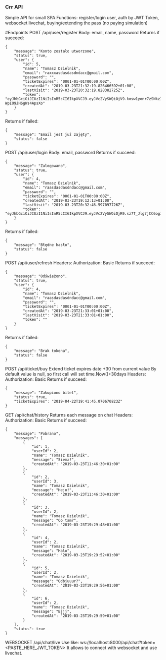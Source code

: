 ### Crr API
Simple API for small SPA
Functions: register/login user, auth by JWT Token, websocket livechat, buying/extending the pass (no paying simulation)

#Endpoints
POST /api/user/register
Body: email, name, password
Returns if succeed: 
```
{
    "message": "Konto zostało utworzone",
    "status": true,
    "user": {
        "id": 5,
        "name": "Tomasz Dzielnik",
        "email": "raxxxasdasdasdndacc@gmail.com",
        "password": "",
        "ticketExpires": "0001-01-01T00:00:00Z",
        "createdAt": "2019-03-23T21:32:19.826466592+01:00",
        "lastVisit": "2019-03-23T20:32:19.828382725Z",
        "token": "eyJhbGciOiJIUzI1NiIsInR5cCI6IkpXVCJ9.eyJVc2VySWQiOjV9.kosw1yonr7zSNkz1xq0OHFT2X-WpIO9JH6gWs4ApsXo"
    }
}
```

Returns if failed:
```
{
    "message": "Email jest już zajęty",
    "status": false
}
```

POST /api/user/login
Body: email, password
Returns if succeed: 
```
{
    "message": "Zalogowano",
    "status": true,
    "user": {
        "id": 4,
        "name": "Tomasz Dzielnik",
        "email": "raasdasdasdndacc@gmail.com",
        "password": "",
        "ticketExpires": "0001-01-01T00:00:00Z",
        "createdAt": "2019-03-23T19:12:13+01:00",
        "lastVisit": "2019-03-23T20:32:46.597097726Z",
        "token": "eyJhbGciOiJIUzI1NiIsInR5cCI6IkpXVCJ9.eyJVc2VySWQiOjR9.sz7T_Jlg7jCC6ogiBHmZMUAVXn6rTkEaA9F3TVEh5u8"
    }
}
```

Returns if failed:
```
{
    "message": "Błędne hasło",
    "status": false
}
```

POST /api/user/refresh
Headers:
    Authorization: Basic <token>
Returns if succeed: 
```
{
    "message": "Odświeżono",
    "status": true,
    "user": {
        "id": 4,
        "name": "Tomasz Dzielnik",
        "email": "raasdasdasdndacc@gmail.com",
        "password": "",
        "ticketExpires": "0001-01-01T00:00:00Z",
        "createdAt": "2019-03-23T21:33:01+01:00",
        "lastVisit": "2019-03-23T21:33:01+01:00",
        "token": ""
    }
}
```

Returns if failed:
```
{
    "message": "Brak tokena",
    "status": false
}
```

POST /api/ticket/buy
Extend ticket expires date +30 from current value
By default value is null, so first call will set time.Now()+30days
Headers:
    Authorization: Basic <token>
Returns if succeed: 
```
{
    "message": "Zakupiono bilet",
    "status": true,
    "ticketExpires": "2019-04-22T19:41:45.070670823Z"
}
```

GET /api/chat/history
Returns each message on chat
Headers:
    Authorization: Basic <token>
Returns if succeed: 
```
{
    "message": "Pobrano",
    "messages": [
        {
            "id": 1,
            "userId": 2,
            "name": "Tomasz Dzielnik",
            "message": "Siema!",
            "createdAt": "2019-03-23T11:46:30+01:00"
        },
        {
            "id": 2,
            "userId": 3,
            "name": "Tomasz Dzielnik",
            "message": "Hejo!",
            "createdAt": "2019-03-23T11:46:30+01:00"
        },
        {
            "id": 3,
            "userId": 2,
            "name": "Tomasz Dzielnik",
            "message": "Co tam?",
            "createdAt": "2019-03-23T19:29:48+01:00"
        },
        {
            "id": 4,
            "userId": 2,
            "name": "Tomasz Dzielnik",
            "message": "Halo",
            "createdAt": "2019-03-23T19:29:52+01:00"
        },
        {
            "id": 5,
            "userId": 2,
            "name": "Tomasz Dzielnik",
            "message": "Odbjuuur?",
            "createdAt": "2019-03-23T19:29:56+01:00"
        },
        {
            "id": 6,
            "userId": 2,
            "name": "Tomasz Dzielnik",
            "message": "Ejjj",
            "createdAt": "2019-03-23T19:29:59+01:00"
        }
    ],
    "status": true
}
```

WEBSOCKET /api/chat/live
Use like:
ws://localhost:8000/api/chat?token=<PASTE_HERE_JWT_TOKEN>
It allows to connect with websocket and use livechat.